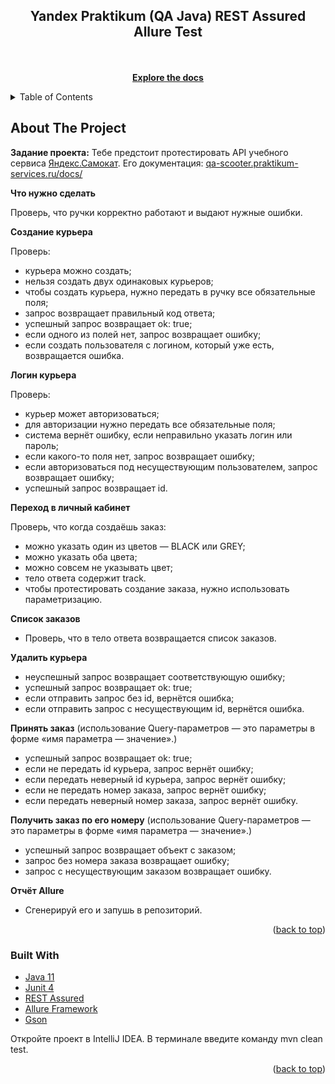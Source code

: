 <!-- PROJECT SHIELDS -->
<!--
*** I'm using markdown "reference style" links for readability.
*** Reference links are enclosed in brackets [ ] instead of parentheses ( ).
*** See the bottom of this document for the declaration of the reference variables
*** for contributors-url, forks-url, etc. This is an optional, concise syntax you may use.
*** https://www.markdownguide.org/basic-syntax/#reference-style-links
-->
<div align="center">
<h2 align="center">Yandex Praktikum (QA Java) REST Assured Allure Test</h2>
  <p align="center">
   
 <br /> 
    <br />
    <a href="https://github.com/Whyfirefly/REST_API_YS_S7"><strong>Explore the docs</strong></a>
    <br />
  </p>
</div>

<!-- TABLE OF CONTENTS -->
<details>
  <summary>Table of Contents</summary>
  <ol>
    <li>
      <a href="#about-the-project">About The Project</a>
      <ul>
        <li><a href="#built-with">Built With</a></li>
      </ul>
  </ol>
</details>

<!-- ABOUT THE PROJECT -->

## About The Project

**Задание проекта:** Тебе предстоит протестировать API учебного сервиса <a href="hhttp://qa-scooter.praktikum-services.ru">
Яндекс.Самокат</a>. Его документация: <a href="https://qa-scooter.praktikum-services.ru/docs/">
qa-scooter.praktikum-services.ru/docs/</a>

**Что нужно сделать**

Проверь, что ручки корректно работают и выдают нужные ошибки.

**Создание курьера**

Проверь:

- курьера можно создать;
- нельзя создать двух одинаковых курьеров;
- чтобы создать курьера, нужно передать в ручку все обязательные поля;
- запрос возвращает правильный код ответа;
- успешный запрос возвращает ok: true;
- если одного из полей нет, запрос возвращает ошибку;
- если создать пользователя с логином, который уже есть, возвращается ошибка.

**Логин курьера**

Проверь:

- курьер может авторизоваться;
- для авторизации нужно передать все обязательные поля;
- система вернёт ошибку, если неправильно указать логин или пароль;
- если какого-то поля нет, запрос возвращает ошибку;
- если авторизоваться под несуществующим пользователем, запрос возвращает ошибку;
- успешный запрос возвращает id.

**Переход в личный кабинет**

Проверь, что когда создаёшь заказ:

- можно указать один из цветов — BLACK или GREY;
- можно указать оба цвета;
- можно совсем не указывать цвет;
- тело ответа содержит track.
- чтобы протестировать создание заказа, нужно использовать параметризацию.

**Список заказов**

- Проверь, что в тело ответа возвращается список заказов.

**Удалить курьера**
- неуспешный запрос возвращает соответствующую ошибку;
- успешный запрос возвращает ok: true;
- если отправить запрос без id, вернётся ошибка;
- если отправить запрос с несуществующим id, вернётся ошибка.

**Принять заказ** (использование Query-параметров — это параметры в форме «имя параметра — значение».)
- успешный запрос возвращает ok: true;
- если не передать id курьера, запрос вернёт ошибку;
- если передать неверный id курьера, запрос вернёт ошибку;
- если не передать номер заказа, запрос вернёт ошибку;
- если передать неверный номер заказа, запрос вернёт ошибку.

**Получить заказ по его номеру** (использование Query-параметров — это параметры в форме «имя параметра — значение».)
- успешный запрос возвращает объект с заказом;
- запрос без номера заказа возвращает ошибку;
- запрос с несуществующим заказом возвращает ошибку.

**Отчёт Allure**

- Сгенерируй его и запушь в репозиторий.

<p align="right">(<a href="#readme-top">back to top</a>)</p>

### Built With

* <a href="https://www.java.com/ru/">Java 11</a>
* <a href="https://junit.org/junit4/">Junit 4</a>
* <a href="https://rest-assured.io/">REST Assured</a>
* <a href="https://github.com/allure-framework/">Allure Framework</a>
* <a href="https://mvnrepository.com/artifact/com.google.code.gson/gson">Gson</a>

Откройте проект в IntelliJ IDEA.
В терминале введите команду mvn clean test.

<p align="right">(<a href="#readme-top">back to top</a>)</p>
